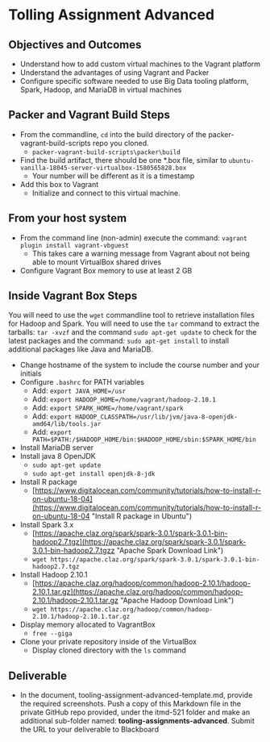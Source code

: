 # Tolling Assignment Advanced

## Objectives and Outcomes

* Understand how to add custom virtual machines to the Vagrant platform
* Understand the advantages of using Vagrant and Packer
* Configure specific software needed to use Big Data tooling platform, Spark, Hadoop, and MariaDB in virtual machines

## Packer and Vagrant Build Steps

* From the commandline, ```cd``` into the build directory of the packer-vagrant-build-scripts repo you cloned.
  * ```packer-vagrant-build-scripts\packer\build```
* Find the build artifact, there should be one *.box file, similar to ```ubuntu-vanilla-18045-server-virtualbox-1580565828.box```
  * Your number will be different as it is a timestamp
* Add this box to Vagrant
  * Initialize and connect to this virtual machine.

## From your host system

* From the command line (non-admin) execute the command: `vagrant plugin install vagrant-vbguest`
  * This takes care a warning message from Vagrant about not being able to mount VirtualBox shared drives
* Configure Vagrant Box memory to use at least 2 GB

## Inside Vagrant Box Steps

You will need to use the `wget` commandline tool to retrieve installation files for Hadoop and Spark.  You will need to use the `tar` command to extract the tarballs: `tar -xvzf` and the command `sudo apt-get update` to check for the latest packages and the command: `sudo apt-get install` to install additional packages like Java and MariaDB.

* Change hostname of the system to include the course number and your initials
* Configure `.bashrc` for PATH variables
  * Add: `export JAVA_HOME=/usr`
  * Add: `export HADOOP_HOME=/home/vagrant/hadoop-2.10.1`
  * Add: `export SPARK_HOME=/home/vagrant/spark`
  * Add: ```export HADOOP_CLASSPATH=/usr/lib/jvm/java-8-openjdk-amd64/lib/tools.jar```
  * Add: `export PATH=$PATH:/$HADOOP_HOME/bin:$HADOOP_HOME/sbin:$SPARK_HOME/bin`
* Install MariaDB server
* Install java 8 OpenJDK
  * `sudo apt-get update`
  * `sudo apt-get install openjdk-8-jdk`
* Install R package
  * [https://www.digitalocean.com/community/tutorials/how-to-install-r-on-ubuntu-18-04](https://www.digitalocean.com/community/tutorials/how-to-install-r-on-ubuntu-18-04 "Install R package in Ubuntu")
* Install Spark 3.x
  * [https://apache.claz.org/spark/spark-3.0.1/spark-3.0.1-bin-hadoop2.7.tgz](https://apache.claz.org/spark/spark-3.0.1/spark-3.0.1-bin-hadoop2.7.tgzz "Apache Spark Download Link")
  * `wget https://apache.claz.org/spark/spark-3.0.1/spark-3.0.1-bin-hadoop2.7.tgz`
* Install Hadoop 2.10.1
  * [https://apache.claz.org/hadoop/common/hadoop-2.10.1/hadoop-2.10.1.tar.gz](https://apache.claz.org/hadoop/common/hadoop-2.10.1/hadoop-2.10.1.tar.gz "Apache Hadoop Download Link")
  * `wget https://apache.claz.org/hadoop/common/hadoop-2.10.1/hadoop-2.10.1.tar.gz`
* Display memory allocated to VagrantBox
  * ```free --giga```
* Clone your private repository inside of the VirtualBox
  * Display cloned directory with the `ls` command

## Deliverable

* In the document, tooling-assignment-advanced-template.md, provide the required screenshots. Push a copy of this Markdown file in the private GitHub repo provided, under the itmd-521 folder and make an additional sub-folder named: **tooling-assignments-advanced**.  Submit the URL to your deliverable to Blackboard
  